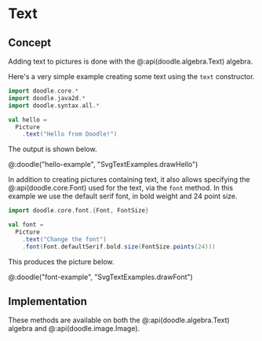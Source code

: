 # Text

## Concept

Adding text to pictures is done with the @:api(doodle.algebra.Text) algebra.

Here's a very simple example creating some text using the `text` constructor.

```scala mdoc:silent
import doodle.core.*
import doodle.java2d.*
import doodle.syntax.all.*

val hello =
  Picture
    .text("Hello from Doodle!")
```

The output is shown below.

@:doodle("hello-example", "SvgTextExamples.drawHello") 

In addition to creating pictures containing text, it also allows specifying the @:api(doodle.core.Font) used for the text, via the `font` method.
In this example we use the default serif font, in bold weight and 24 point size.

```scala mdoc:silent
import doodle.core.font.{Font, FontSize}

val font =
  Picture
    .text("Change the font")
    .font(Font.defaultSerif.bold.size(FontSize.points(24)))
```

This produces the picture below.

@:doodle("font-example", "SvgTextExamples.drawFont") 


## Implementation

These methods are available on both the @:api(doodle.algebra.Text) algebra and @:api(doodle.image.Image).
